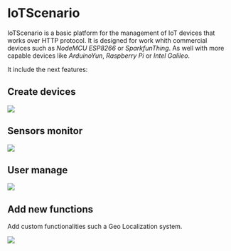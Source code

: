# IoTScenario

IoTScenario is a basic platform for the management of IoT devices that works over HTTP protocol. It is designed for work whith commercial devices such as *NodeMCU ESP8266* or *SparkfunThing*. As well with more capable devices like *ArduinoYun*, *Raspberry Pi* or *Intel Galileo*.

It include the next features:

## Create devices

<img src="https://s-media-cache-ak0.pinimg.com/originals/83/03/8f/83038f629b634adc8dd005546074dbe9.png">

## Sensors monitor

<img src="https://s-media-cache-ak0.pinimg.com/originals/08/7c/3f/087c3fa34065ea6614472c7f8865f651.png">

## User manage

<img src="https://s-media-cache-ak0.pinimg.com/originals/a7/65/a7/a765a7466a2e91730683b5e83d8c42d1.png">

## Add new functions

Add custom functionalities such a Geo Localization system.


<img src="https://s-media-cache-ak0.pinimg.com/originals/26/dc/a7/26dca72cdc0f295a3505494390faca4b.png">
